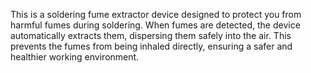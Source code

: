 This is a soldering fume extractor device designed to protect you from harmful fumes during soldering. When fumes are detected, the device automatically extracts them, dispersing them safely into the air. This prevents the fumes from being inhaled directly, ensuring a safer and healthier working environment.
